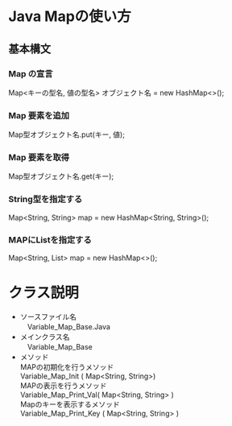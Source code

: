# Java Mapの使い方
## 基本構文
### Map の宣言
   Map<キーの型名, 値の型名> オブジェクト名 = new HashMap<>();
### Map 要素を追加
   Map型オブジェクト名.put(キー, 値);

### Map 要素を取得
   Map型オブジェクト名.get(キー);

### String型を指定する
   Map<String, String> map = new HashMap<String, String>();

### MAPにListを指定する
   Map<String, List<String>> map = new HashMap<>();  

# クラス説明  
* ソースファイル名  
   　Variable_Map_Base.Java
* メインクラス名  
   　Variable_Map_Base
* メソッド  
  MAPの初期化を行うメソッド   
      Variable_Map_Init ( Map<String, String>)    
  MAPの表示を行うメソッド  
      Variable_Map_Print_Val( Map<String, String> )      
  Mapのキーを表示するメソッド  
      Variable_Map_Print_Key ( Map<String, String> )  
